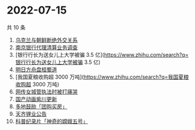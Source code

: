 # 2022-07-15

共 10 条

<!-- BEGIN -->
<!-- 最后更新时间 Fri Jul 15 2022 07:09:33 GMT+0800 (China Standard Time) -->

1. [乌克兰与朝鲜断绝外交关系](https://www.zhihu.com/search?q=乌克兰与朝鲜断绝外交关系)
1. [南京银行代理清算业务调查](https://www.zhihu.com/search?q=南京银行代理清算业务调查)
1. [银行行长为送女儿上大学被骗 3.5 亿](https://www.zhihu.com/search?q=银行行长为送女儿上大学被骗 3.5 亿)
1. [明日方舟盘桓蜀道](https://www.zhihu.com/search?q=明日方舟盘桓蜀道)
1. [我国夏粮收购超 3000 万吨](https://www.zhihu.com/search?q=我国夏粮收购超 3000 万吨)
1. [网传女城管执法时被打痛哭](https://www.zhihu.com/search?q=网传女城管执法时被打痛哭)
1. [国产动画紫川更新](https://www.zhihu.com/search?q=国产动画紫川更新)
1. [多地鼓励「团购买房」](https://www.zhihu.com/search?q=多地鼓励「团购买房」)
1. [天齐锂业公告](https://www.zhihu.com/search?q=天齐锂业公告)
1. [科普纪录片「神奇的嫦娥五号」](https://www.zhihu.com/search?q=科普纪录片「神奇的嫦娥五号」)

<!-- END -->
